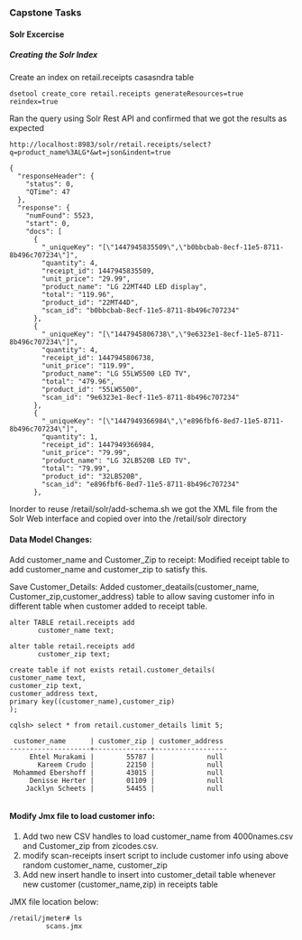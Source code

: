 ### Capstone Tasks

#### Solr Excercise

##### Creating the Solr Index

Create an index on retail.receipts casasndra table
```
dsetool create_core retail.receipts generateResources=true reindex=true 
```
Ran the query using Solr Rest API and confirmed that we got the results as expected
```http
http://localhost:8983/solr/retail.receipts/select?q=product_name%3ALG*&wt=json&indent=true
```

```
{
  "responseHeader": {
    "status": 0,
    "QTime": 47
  },
  "response": {
    "numFound": 5523,
    "start": 0,
    "docs": [
      {
        "_uniqueKey": "[\"1447945835509\",\"b0bbcbab-8ecf-11e5-8711-8b496c707234\"]",
        "quantity": 4,
        "receipt_id": 1447945835509,
        "unit_price": "29.99",
        "product_name": "LG 22MT44D LED display",
        "total": "119.96",
        "product_id": "22MT44D",
        "scan_id": "b0bbcbab-8ecf-11e5-8711-8b496c707234"
      },
      {
        "_uniqueKey": "[\"1447945806738\",\"9e6323e1-8ecf-11e5-8711-8b496c707234\"]",
        "quantity": 4,
        "receipt_id": 1447945806738,
        "unit_price": "119.99",
        "product_name": "LG 55LW5500 LED TV",
        "total": "479.96",
        "product_id": "55LW5500",
        "scan_id": "9e6323e1-8ecf-11e5-8711-8b496c707234"
      },
      {
        "_uniqueKey": "[\"1447949366984\",\"e896fbf6-8ed7-11e5-8711-8b496c707234\"]",
        "quantity": 1,
        "receipt_id": 1447949366984,
        "unit_price": "79.99",
        "product_name": "LG 32LB520B LED TV",
        "total": "79.99",
        "product_id": "32LB520B",
        "scan_id": "e896fbf6-8ed7-11e5-8711-8b496c707234"
      },
```

Inorder to reuse /retail/solr/add-schema.sh we got the XML file from the Solr Web interface and copied over into the /retail/solr directory

#### Data Model Changes:

Add customer_name and Customer_Zip to receipt: Modified receipt table to add customer_name and customer_zip to satisfy this.

Save Customer_Details: Added customer_deatails(customer_name, Customer_zip,customer_address) table to allow saving customer info in different table when customer added to receipt table. 

```
alter TABLE retail.receipts add 
       customer_name text;

alter table retail.receipts add
       customer_zip text;

create table if not exists retail.customer_details(
customer_name text,
customer_zip text,
customer_address text,
primary key((customer_name),customer_zip)
);
```

```
cqlsh> select * from retail.customer_details limit 5;

 customer_name      | customer_zip | customer_address
--------------------+--------------+------------------
     Ehtel Murakami |        55787 |             null
       Kareem Crudo |        22150 |             null
 Mohammed Ebershoff |        43015 |             null
     Denisse Herter |        01109 |             null
    Jacklyn Scheets |        54455 |             null
    
```


#### Modify Jmx file to load customer info:

1. Add two new CSV handles to load customer_name from 4000names.csv and Customer_zip from zicodes.csv.
2. modify scan-receipts insert script to include customer info using above random customer_name, customer_zip
3. Add new insert handle to insert into customer_detail table whenever new customer (customer_name,zip) in receipts table

JMX file location below:

```
/retail/jmeter# ls
         scans.jmx
```

 
